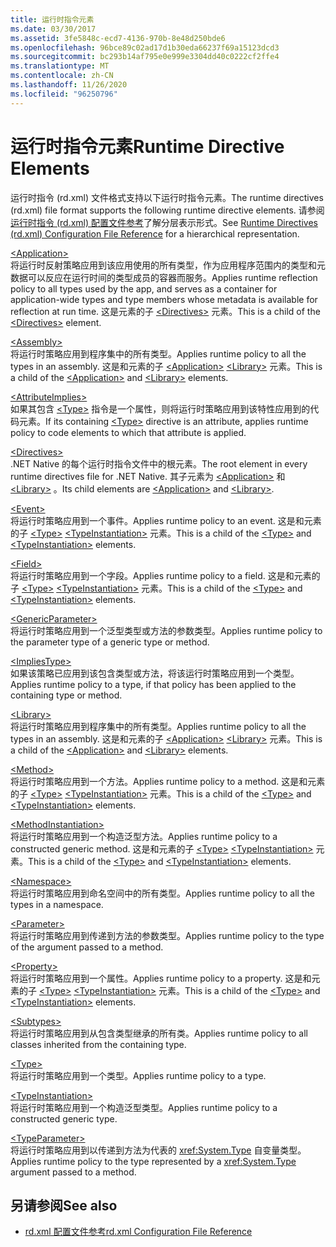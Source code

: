 ```yaml
---
title: 运行时指令元素
ms.date: 03/30/2017
ms.assetid: 3fe5848c-ecd7-4136-970b-8e48d250bde6
ms.openlocfilehash: 96bce89c02ad17d1b30eda66237f69a15123dcd3
ms.sourcegitcommit: bc293b14af795e0e999e3304dd40c0222cf2ffe4
ms.translationtype: MT
ms.contentlocale: zh-CN
ms.lasthandoff: 11/26/2020
ms.locfileid: "96250796"
---
```

# <a name="runtime-directive-elements"></a><span data-ttu-id="fd4d3-102">运行时指令元素</span><span class="sxs-lookup"><span data-stu-id="fd4d3-102">Runtime Directive Elements</span></span>

<span data-ttu-id="fd4d3-103">运行时指令 (rd.xml) 文件格式支持以下运行时指令元素。</span><span class="sxs-lookup"><span data-stu-id="fd4d3-103">The runtime directives (rd.xml) file format supports the following runtime directive elements.</span></span> <span data-ttu-id="fd4d3-104">请参阅[运行时指令 (rd.xml) 配置文件参考](runtime-directives-rd-xml-configuration-file-reference.md)了解分层表示形式。</span><span class="sxs-lookup"><span data-stu-id="fd4d3-104">See [Runtime Directives (rd.xml) Configuration File Reference](runtime-directives-rd-xml-configuration-file-reference.md) for a hierarchical representation.</span></span>  
  
 [\<Application>](application-element-net-native.md)  
 <span data-ttu-id="fd4d3-105">将运行时反射策略应用到该应用使用的所有类型，作为应用程序范围内的类型和元数据可以反应在运行时间的类型成员的容器而服务。</span><span class="sxs-lookup"><span data-stu-id="fd4d3-105">Applies runtime reflection policy to all types used by the app, and serves as a container for application-wide types and type members whose metadata is available for reflection at run time.</span></span> <span data-ttu-id="fd4d3-106">这是元素的子 [\<Directives>](directives-element-net-native.md) 元素。</span><span class="sxs-lookup"><span data-stu-id="fd4d3-106">This is a child of the [\<Directives>](directives-element-net-native.md) element.</span></span>  
  
 [\<Assembly>](assembly-element-net-native.md)  
 <span data-ttu-id="fd4d3-107">将运行时策略应用到程序集中的所有类型。</span><span class="sxs-lookup"><span data-stu-id="fd4d3-107">Applies runtime policy to all the types in an assembly.</span></span> <span data-ttu-id="fd4d3-108">这是和元素的子 [\<Application>](application-element-net-native.md) [\<Library>](library-element-net-native.md) 元素。</span><span class="sxs-lookup"><span data-stu-id="fd4d3-108">This is a child of the [\<Application>](application-element-net-native.md) and [\<Library>](library-element-net-native.md) elements.</span></span>  
  
 [\<AttributeImplies>](attributeimplies-element-net-native.md)  
 <span data-ttu-id="fd4d3-109">如果其包含 [\<Type>](type-element-net-native.md) 指令是一个属性，则将运行时策略应用到该特性应用到的代码元素。</span><span class="sxs-lookup"><span data-stu-id="fd4d3-109">If its containing [\<Type>](type-element-net-native.md) directive is an attribute, applies runtime policy to code elements to which that attribute is applied.</span></span>  
  
 [\<Directives>](directives-element-net-native.md)  
 <span data-ttu-id="fd4d3-110">.NET Native 的每个运行时指令文件中的根元素。</span><span class="sxs-lookup"><span data-stu-id="fd4d3-110">The root element in every runtime directives file for .NET Native.</span></span> <span data-ttu-id="fd4d3-111">其子元素为 [\<Application>](application-element-net-native.md) 和 [\<Library>](library-element-net-native.md) 。</span><span class="sxs-lookup"><span data-stu-id="fd4d3-111">Its child elements are [\<Application>](application-element-net-native.md) and [\<Library>](library-element-net-native.md).</span></span>  
  
 [\<Event>](event-element-net-native.md)  
 <span data-ttu-id="fd4d3-112">将运行时策略应用到一个事件。</span><span class="sxs-lookup"><span data-stu-id="fd4d3-112">Applies runtime policy to an event.</span></span> <span data-ttu-id="fd4d3-113">这是和元素的子 [\<Type>](type-element-net-native.md) [\<TypeInstantiation>](typeinstantiation-element-net-native.md) 元素。</span><span class="sxs-lookup"><span data-stu-id="fd4d3-113">This is a child of the [\<Type>](type-element-net-native.md) and [\<TypeInstantiation>](typeinstantiation-element-net-native.md) elements.</span></span>  
  
 [\<Field>](field-element-net-native.md)  
 <span data-ttu-id="fd4d3-114">将运行时策略应用到一个字段。</span><span class="sxs-lookup"><span data-stu-id="fd4d3-114">Applies runtime policy to a field.</span></span> <span data-ttu-id="fd4d3-115">这是和元素的子 [\<Type>](type-element-net-native.md) [\<TypeInstantiation>](typeinstantiation-element-net-native.md) 元素。</span><span class="sxs-lookup"><span data-stu-id="fd4d3-115">This is a child of the [\<Type>](type-element-net-native.md) and [\<TypeInstantiation>](typeinstantiation-element-net-native.md) elements.</span></span>  
  
 [\<GenericParameter>](genericparameter-element-net-native.md)  
 <span data-ttu-id="fd4d3-116">将运行时策略应用到一个泛型类型或方法的参数类型。</span><span class="sxs-lookup"><span data-stu-id="fd4d3-116">Applies runtime policy to the parameter type of a generic type or method.</span></span>  
  
 [\<ImpliesType>](impliestype-element-net-native.md)  
 <span data-ttu-id="fd4d3-117">如果该策略已应用到该包含类型或方法，将该运行时策略应用到一个类型。</span><span class="sxs-lookup"><span data-stu-id="fd4d3-117">Applies runtime policy to a type, if that policy has been applied to the containing type or method.</span></span>  
  
 [\<Library>](library-element-net-native.md)  
 <span data-ttu-id="fd4d3-118">将运行时策略应用到程序集中的所有类型。</span><span class="sxs-lookup"><span data-stu-id="fd4d3-118">Applies runtime policy to all the types in an assembly.</span></span> <span data-ttu-id="fd4d3-119">这是和元素的子 [\<Application>](application-element-net-native.md) [\<Library>](library-element-net-native.md) 元素。</span><span class="sxs-lookup"><span data-stu-id="fd4d3-119">This is a child of the [\<Application>](application-element-net-native.md) and [\<Library>](library-element-net-native.md) elements.</span></span>  
  
 [\<Method>](method-element-net-native.md)  
 <span data-ttu-id="fd4d3-120">将运行时策略应用到一个方法。</span><span class="sxs-lookup"><span data-stu-id="fd4d3-120">Applies runtime policy to a method.</span></span> <span data-ttu-id="fd4d3-121">这是和元素的子 [\<Type>](type-element-net-native.md) [\<TypeInstantiation>](typeinstantiation-element-net-native.md) 元素。</span><span class="sxs-lookup"><span data-stu-id="fd4d3-121">This is a child of the [\<Type>](type-element-net-native.md) and [\<TypeInstantiation>](typeinstantiation-element-net-native.md) elements.</span></span>  
  
 [\<MethodInstantiation>](methodinstantiation-element-net-native.md)  
 <span data-ttu-id="fd4d3-122">将运行时策略应用到一个构造泛型方法。</span><span class="sxs-lookup"><span data-stu-id="fd4d3-122">Applies runtime policy to a constructed generic method.</span></span> <span data-ttu-id="fd4d3-123">这是和元素的子 [\<Type>](type-element-net-native.md) [\<TypeInstantiation>](typeinstantiation-element-net-native.md) 元素。</span><span class="sxs-lookup"><span data-stu-id="fd4d3-123">This is a child of the [\<Type>](type-element-net-native.md) and [\<TypeInstantiation>](typeinstantiation-element-net-native.md) elements.</span></span>  
  
 [\<Namespace>](namespace-element-net-native.md)  
 <span data-ttu-id="fd4d3-124">将运行时策略应用到命名空间中的所有类型。</span><span class="sxs-lookup"><span data-stu-id="fd4d3-124">Applies runtime policy to all the types in a namespace.</span></span>  
  
 [\<Parameter>](parameter-element-net-native.md)  
 <span data-ttu-id="fd4d3-125">将运行时策略应用到传递到方法的参数类型。</span><span class="sxs-lookup"><span data-stu-id="fd4d3-125">Applies runtime policy to the type of the argument passed to a method.</span></span>  
  
 [\<Property>](property-element-net-native.md)  
 <span data-ttu-id="fd4d3-126">将运行时策略应用到一个属性。</span><span class="sxs-lookup"><span data-stu-id="fd4d3-126">Applies runtime policy to a property.</span></span> <span data-ttu-id="fd4d3-127">这是和元素的子 [\<Type>](type-element-net-native.md) [\<TypeInstantiation>](typeinstantiation-element-net-native.md) 元素。</span><span class="sxs-lookup"><span data-stu-id="fd4d3-127">This is a child of the [\<Type>](type-element-net-native.md) and [\<TypeInstantiation>](typeinstantiation-element-net-native.md) elements.</span></span>  
  
 [\<Subtypes>](subtypes-element-net-native.md)  
 <span data-ttu-id="fd4d3-128">将运行时策略应用到从包含类型继承的所有类。</span><span class="sxs-lookup"><span data-stu-id="fd4d3-128">Applies runtime policy to all classes inherited from the containing type.</span></span>  
  
 [\<Type>](type-element-net-native.md)  
 <span data-ttu-id="fd4d3-129">将运行时策略应用到一个类型。</span><span class="sxs-lookup"><span data-stu-id="fd4d3-129">Applies runtime policy to a type.</span></span>  
  
 [\<TypeInstantiation>](typeinstantiation-element-net-native.md)  
 <span data-ttu-id="fd4d3-130">将运行时策略应用到一个构造泛型类型。</span><span class="sxs-lookup"><span data-stu-id="fd4d3-130">Applies runtime policy to a constructed generic type.</span></span>  
  
 [\<TypeParameter>](typeparameter-element-net-native.md)  
 <span data-ttu-id="fd4d3-131">将运行时策略应用到以传递到方法为代表的 <xref:System.Type> 自变量类型。</span><span class="sxs-lookup"><span data-stu-id="fd4d3-131">Applies runtime policy to the type represented by a <xref:System.Type> argument passed to a method.</span></span>  
  
## <a name="see-also"></a><span data-ttu-id="fd4d3-132">另请参阅</span><span class="sxs-lookup"><span data-stu-id="fd4d3-132">See also</span></span>

- [<span data-ttu-id="fd4d3-133">rd.xml 配置文件参考</span><span class="sxs-lookup"><span data-stu-id="fd4d3-133">rd.xml Configuration File Reference</span></span>](runtime-directives-rd-xml-configuration-file-reference.md)
